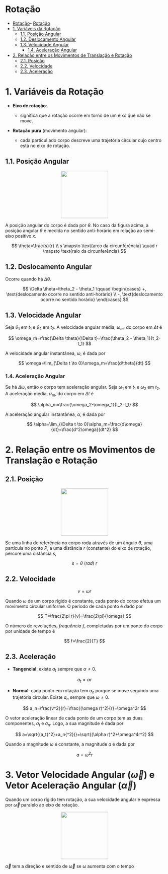 # Rotação

- [Rotação](#rotação)- [Rotação](#rotação)
- [1. Variáveis da Rotação](#1-variáveis-da-rotação)
  - [1.1. Posição Angular](#11-posição-angular)
  - [1.2. Deslocamento Angular](#12-deslocamento-angular)
  - [1.3. Velocidade Angular](#13-velocidade-angular)
    - [1.4. Aceleração Angular](#14-aceleração-angular)
- [2. Relação entre os Movimentos de Translação e Rotação](#2-relação-entre-os-movimentos-de-translação-e-rotação)
  - [2.1. Posição](#21-posição)
  - [2.2. Velocidade](#22-velocidade)
  - [2.3. Aceleração](#23-aceleração)

# 1. Variáveis da Rotação

- **Eixo de rotação**:
  - significa que a rotação ocorre em torno de um eixo que não se move.

- **Rotação pura** (movimento angular):
  - cada partícul ado corpo descreve uma trajetória circular cujo centro está no eixo de rotação.

## 1.1. Posição Angular
<div align="center">
    <img src="https://i.imgur.com/yQxeg4y.png" height="150px">
</div>

A posição angular do corpo é dada por $\theta$. No caso da figura acima, a posição angular $\theta$ é medida no sentido anti-horário em relação ao semi-eixo positivo $x$.

$$
\theta=\frac{s}{r} \\
s \mapsto \text{arco da circunferência} \quad r \mapsto \text{raio da circunferência}
$$

## 1.2. Deslocamento Angular

Ocorre quando há $\Delta \theta$.

$$
\Delta \theta=\theta_2 - \theta_1 \qquad \begin{cases}
    +, \text{deslocamento ocorre no sentido anti-horário} \\
    -, \text{deslocamento ocorre no sentido horário}
\end{cases}
$$

## 1.3. Velocidade Angular
Seja $\theta_1$ em $t_1$ e $\theta_2$ em $t_2$. A velocidade angular média, $\omega_m$, do corpo em $\Delta t$ é

$$
\omega_m=\frac{\Delta \theta}{\Delta t}=\frac{\theta_2 - \theta_1}{t_2-t_1}
$$

A velocidade angular instantânea, $\omega$, é dada por

$$
\omega=\lim_{\Delta t \to 0}\omega_m=\frac{d\theta}{dt}
$$

### 1.4. Aceleração Angular
Se há $\Delta \omega$, então o corpo tem aceleração angular. Seja $\omega_1$ em $t_1$ e $\omega_2$ em $t_2$. A aceleração média, $\alpha_m$, do corpo em $\Delta t$ é

$$
\alpha_m=\frac{\omega_2-\omega_1}{t_2-t_1}
$$

A aceleração angular instantânea, $\alpha$, é dada por

$$
\alpha=\lim_{\Delta t \to 0}\alpha_m=\frac{d\omega}{dt}=\frac{d^2\omega}{dt^2}
$$

# 2. Relação entre os Movimentos de Translação e Rotação

## 2.1. Posição
<div align="center">
    <img src="https://i.imgur.com/Ec434D9.png" height="150px">
</div>

Se uma linha de referência no corpo roda através de um ângulo $\theta$, uma partícula no ponto $P$, a uma distância $r$ (constante) do eixo de rotação, percore uma distância $s$,

$$
s=\theta\ (rad) \ r
$$

## 2.2. Velocidade
$$
v=\omega r
$$

Quando $\omega$ de um corpo rígido é constante, cada ponto do corpo efetua um movimento circular uniforme. O período de cada ponto é dado por 

$$
T=\frac{2\pi r}{v}=\frac{2\pi}{\omega}
$$

O número de revoluções, _frequência_ $f$, completadas por um ponto do corpo por unidade de tempo é

$$
f=\frac{2}{T}
$$

## 2.3. Aceleração

- **Tangencial**: existe $a_t$ sempre que $\alpha \neq 0$.

$$
a_t=\alpha r
$$

- **Normal**: cada ponto em rotação tem $a_n$ porque se move segundo uma trajetória circular. Existe $a_n$ sempre que $\omega \neq 0$.

$$
a_n=\frac{v^2}{r}=\frac{(\omega r)^2}{r}=\omega^2r
$$

O vetor aceleração linear de cada ponto de um corpo tem as duas componentes, $a_t$ e $a_n$. Logo, a sua magnitude é dada por

$$
a=\sqrt{(a_t{^2}+a_n{^2})}=\sqrt{(\alpha r)^2+\omega^4r^2}
$$

Quando a magnitude $\omega$ é constante, a magnitude $a$ é dada por

$$
a=\omega^2r
$$

# 3. Vetor Velocidade Angular ($\vec{\omega}$) e Vetor Aceleração Angular ($\vec{\alpha}$)

Quando um corpo rígido tem rotação, a sua velocidade angular é expressa por $\vec{\omega}$ paralelo ao eixo de rotação.

<div align="center">
    <img src="https://i.imgur.com/qtRMNyD.png" height="150px">
</div>

$\vec{\alpha}$ tem a direção e sentido de $\vec{\omega}$ se $\omega$ aumenta com o tempo
